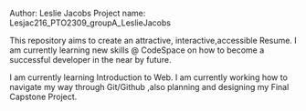 Author: Leslie Jacobs
Project name: Lesjac216_PTO2309_groupA_LeslieJacobs


This repository aims to create an attractive, interactive,accessible Resume. I am currently learning new skills @ CodeSpace on how to become a successful developer in the near by future.

I am currently learning Introduction to Web.
I am currently working how to navigate my way through Git/Github ,also planning and designing my Final Capstone Project.
